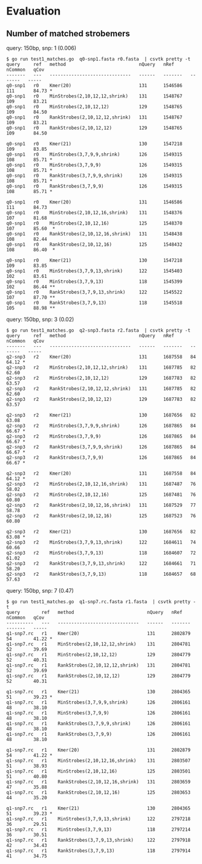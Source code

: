 # Evaluation

## Number of matched strobemers

query: 150bp, snp: 1 (0.006)

    $ go run test1_matches.go  q0-snp1.fasta r0.fasta  | csvtk pretty -t
    query     ref   method                           nQuery   nRef      nCommon   qCov
    -------   ---   ------------------------------   ------   -------   -------   -----
    q0-snp1   r0    Kmer(20)                         131      1546586   111       84.73 *
    q0-snp1   r0    MinStrobes(2,10,12,12,shrink)    131      1548767   109       83.21
    q0-snp1   r0    MinStrobes(2,10,12,12)           129      1548765   109       84.50
    q0-snp1   r0    RankStrobes(2,10,12,12,shrink)   131      1548767   109       83.21
    q0-snp1   r0    RankStrobes(2,10,12,12)          129      1548765   109       84.50
                                                                                
    q0-snp1   r0    Kmer(21)                         130      1547218   109       83.85
    q0-snp1   r0    MinStrobes(3,7,9,9,shrink)       126      1549315   108       85.71 *
    q0-snp1   r0    MinStrobes(3,7,9,9)              126      1549315   108       85.71 *
    q0-snp1   r0    RankStrobes(3,7,9,9,shrink)      126      1549315   108       85.71 *
    q0-snp1   r0    RankStrobes(3,7,9,9)             126      1549315   108       85.71 *
                                                                                
    q0-snp1   r0    Kmer(20)                         131      1546586   111       84.73
    q0-snp1   r0    MinStrobes(2,10,12,16,shrink)    131      1548376   107       81.68
    q0-snp1   r0    MinStrobes(2,10,12,16)           125      1548370   107       85.60  *
    q0-snp1   r0    RankStrobes(2,10,12,16,shrink)   131      1548438   108       82.44
    q0-snp1   r0    RankStrobes(2,10,12,16)          125      1548432   108       86.40  *
                                                                                
    q0-snp1   r0    Kmer(21)                         130      1547218   109       83.85
    q0-snp1   r0    MinStrobes(3,7,9,13,shrink)      122      1545403   102       83.61
    q0-snp1   r0    MinStrobes(3,7,9,13)             118      1545399   102       86.44 **
    q0-snp1   r0    RankStrobes(3,7,9,13,shrink)     122      1545522   107       87.70 **
    q0-snp1   r0    RankStrobes(3,7,9,13)            118      1545518   105       88.98 **
    
query: 150bp, snp: 3 (0.02)

    $ go run test1_matches.go  q2-snp3.fasta r2.fasta  | csvtk pretty -t
    query     ref   method                           nQuery   nRef      nCommon   qCov
    -------   ---   ------------------------------   ------   -------   -------   -----
    q2-snp3   r2    Kmer(20)                         131      1687558   84        64.12 *
    q2-snp3   r2    MinStrobes(2,10,12,12,shrink)    131      1687785   82        62.60
    q2-snp3   r2    MinStrobes(2,10,12,12)           129      1687783   82        63.57
    q2-snp3   r2    RankStrobes(2,10,12,12,shrink)   131      1687785   82        62.60
    q2-snp3   r2    RankStrobes(2,10,12,12)          129      1687783   82        63.57
                                                                                
    q2-snp3   r2    Kmer(21)                         130      1687656   82        63.08
    q2-snp3   r2    MinStrobes(3,7,9,9,shrink)       126      1687865   84        66.67 *
    q2-snp3   r2    MinStrobes(3,7,9,9)              126      1687865   84        66.67 *
    q2-snp3   r2    RankStrobes(3,7,9,9,shrink)      126      1687865   84        66.67 *
    q2-snp3   r2    RankStrobes(3,7,9,9)             126      1687865   84        66.67 *
                                                                                
    q2-snp3   r2    Kmer(20)                         131      1687558   84        64.12 *
    q2-snp3   r2    MinStrobes(2,10,12,16,shrink)    131      1687487   76        58.02
    q2-snp3   r2    MinStrobes(2,10,12,16)           125      1687481   76        60.80
    q2-snp3   r2    RankStrobes(2,10,12,16,shrink)   131      1687529   77        58.78
    q2-snp3   r2    RankStrobes(2,10,12,16)          125      1687523   76        60.80
                                                                                
    q2-snp3   r2    Kmer(21)                         130      1687656   82        63.08 *
    q2-snp3   r2    MinStrobes(3,7,9,13,shrink)      122      1684611   74        60.66
    q2-snp3   r2    MinStrobes(3,7,9,13)             118      1684607   72        61.02
    q2-snp3   r2    RankStrobes(3,7,9,13,shrink)     122      1684661   71        58.20
    q2-snp3   r2    RankStrobes(3,7,9,13)            118      1684657   68        57.63
    
query: 150bp, snp: 7 (0.47)

    $ go run test1_matches.go  q1-snp7.rc.fasta r1.fasta  | csvtk pretty -t
    query        ref   method                           nQuery   nRef      nCommon   qCov
    ----------   ---   ------------------------------   ------   -------   -------   -----
    q1-snp7.rc   r1    Kmer(20)                         131      2802879   54        41.22 *
    q1-snp7.rc   r1    MinStrobes(2,10,12,12,shrink)    131      2804781   52        39.69
    q1-snp7.rc   r1    MinStrobes(2,10,12,12)           129      2804779   52        40.31
    q1-snp7.rc   r1    RankStrobes(2,10,12,12,shrink)   131      2804781   52        39.69
    q1-snp7.rc   r1    RankStrobes(2,10,12,12)          129      2804779   52        40.31
                                                                                    
    q1-snp7.rc   r1    Kmer(21)                         130      2804365   51        39.23 *
    q1-snp7.rc   r1    MinStrobes(3,7,9,9,shrink)       126      2806161   48        38.10
    q1-snp7.rc   r1    MinStrobes(3,7,9,9)              126      2806161   48        38.10
    q1-snp7.rc   r1    RankStrobes(3,7,9,9,shrink)      126      2806161   48        38.10
    q1-snp7.rc   r1    RankStrobes(3,7,9,9)             126      2806161   48        38.10
                                                                                    
    q1-snp7.rc   r1    Kmer(20)                         131      2802879   54        41.22 *
    q1-snp7.rc   r1    MinStrobes(2,10,12,16,shrink)    131      2803507   51        38.93
    q1-snp7.rc   r1    MinStrobes(2,10,12,16)           125      2803501   51        40.80
    q1-snp7.rc   r1    RankStrobes(2,10,12,16,shrink)   131      2803659   47        35.88
    q1-snp7.rc   r1    RankStrobes(2,10,12,16)          125      2803653   44        35.20
                                                                                    
    q1-snp7.rc   r1    Kmer(21)                         130      2804365   51        39.23 *
    q1-snp7.rc   r1    MinStrobes(3,7,9,13,shrink)      122      2797218   36        29.51
    q1-snp7.rc   r1    MinStrobes(3,7,9,13)             118      2797214   36        30.51
    q1-snp7.rc   r1    RankStrobes(3,7,9,13,shrink)     122      2797918   42        34.43
    q1-snp7.rc   r1    RankStrobes(3,7,9,13)            118      2797914   41        34.75
